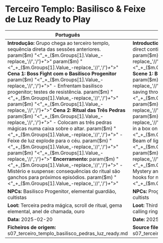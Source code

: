 # Terceiro Templo: Basilisco & Feixe de Luz  Ready to Play

| Português                                                                                                                                                                                                                                                                                                                                                                                                                                                                       | English                                                                                                                                                                                                                                                                                                                                                                                                                                                            |
| ------------------------------------------------------------------------------------------------------------------------------------------------------------------------------------------------------------------------------------------------------------------------------------------------------------------------------------------------------------------------------------------------------------------------------------------------------------------------------- | ------------------------------------------------------------------------------------------------------------------------------------------------------------------------------------------------------------------------------------------------------------------------------------------------------------------------------------------------------------------------------------------------------------------------------------------------------------------ |
| **Introdução:** Grupo chega ao terceiro templo, sequência direta das sessões anteriores. param($m) "<"_+_($m.Groups[1].Value_-replace_'//','/')_+_">"  param($m) "<"_+_($m.Groups[1].Value_-replace_'//','/')_+_">" **Cena 1: Boss Fight com o Basilisco Progenitor** param($m) "<"_+_($m.Groups[1].Value_-replace_'//','/')_+_">" - Enfrentam basilisco progenitor; testes de resistência. param($m) "<"_+_($m.Groups[1].Value_-replace_'//','/')_+_">"  param($m) "<"_+_($m.Groups[1].Value_-replace_'//','/')_+_">" **Cena 2: Ritual das Três Pedras** param($m) "<"_+_($m.Groups[1].Value_-replace_'//','/')_+_">" - Colocam as três pedras mágicas numa caixa sobre o altar. param($m) "<"_+_($m.Groups[1].Value_-replace_'//','/')_+_">" - Feixe de luz explode para o céu. param($m) "<"_+_($m.Groups[1].Value_-replace_'//','/')_+_">"  param($m) "<"_+_($m.Groups[1].Value_-replace_'//','/')_+_">" **Encerramento:** param($m) "<"_+_($m.Groups[1].Value_-replace_'//','/')_+_">" - Mistério e suspense: consequências do ritual são ganchos para próximos episódios. param($m) "<"_+_($m.Groups[1].Value_-replace_'//','/')_+_">"  | **Introduction:** Group arrives at the third temple, direct continuation from previous sessions. param($m) "<"_+_($m.Groups[1].Value_-replace_'//','/')_+_">"  param($m) "<"_+_($m.Groups[1].Value_-replace_'//','/')_+_">" **Scene 1: Boss Fight with the Progenitor Basilisk** param($m) "<"_+_($m.Groups[1].Value_-replace_'//','/')_+_">" - Face the progenitor basilisk; saving throws. param($m) "<"_+_($m.Groups[1].Value_-replace_'//','/')_+_">"  param($m) "<"_+_($m.Groups[1].Value_-replace_'//','/')_+_">" **Scene 2: Three Stones Ritual** param($m) "<"_+_($m.Groups[1].Value_-replace_'//','/')_+_">" - Place the three magic stones in a box on the altar. param($m) "<"_+_($m.Groups[1].Value_-replace_'//','/')_+_">" - Beam of light explodes into the sky. param($m) "<"_+_($m.Groups[1].Value_-replace_'//','/')_+_">"  param($m) "<"_+_($m.Groups[1].Value_-replace_'//','/')_+_">" **Conclusion:** param($m) "<"_+_($m.Groups[1].Value_-replace_'//','/')_+_">" - Mystery and suspense: rituals consequences are hooks for next sessions. param($m) "<"_+_($m.Groups[1].Value_-replace_'//','/')_+_">"  |
| **NPCs:** Basilisco Progenitor, elemental guardião, cultistas                                                                                                                                                                                                                                                                                                                                                                                                                   | **NPCs:** Progenitor Basilisk, elemental guardian, cultists                                                                                                                                                                                                                                                                                                                                                                                                        |
| **Loot:** Terceira pedra mágica, scroll de ritual, gema elemental, anel de chamada, ouro                                                                                                                                                                                                                                                                                                                                                                                      | **Loot:** Third magic stone, ritual scroll, elemental gem, calling ring, gold                                                                                                                                                                                                                                                                                                                                                                                    |
| **Data:** 2025-02-20                                                                                                                                                                                                                                                                                                                                                                                                                                                            | **Date:** 2025-02-20                                                                                                                                                                                                                                                                                                                                                                                                                                               |
| **Ficheiros de origem:** s07_terceiro_templo_basilisco_pedras_luz_ready.md                                                                                                                                                                                                                                                                                                                                                                                                      | **Source files:** s07_terceiro_templo_basilisco_pedras_luz_ready.md                                                                                                                                                                                                                                                                                                                                                                                                |



























